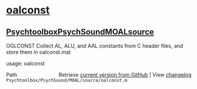 # [oalconst](oalconst)
## [Psychtoolbox](Psychtoolbox)[PsychSound](PsychSound)[MOAL](MOAL)[source](source)

OGLCONST  Collect AL, ALU, and AAL constants from C header files, and  
          store them in oalconst.mat  
  
usage:  oalconst  




<div class="code_header" style="text-align:right;">
  <span style="float:left;">Path&nbsp;&nbsp;</span> <span class="counter">Retrieve <a href=
  "https://raw.github.com/Psychtoolbox-3/Psychtoolbox-3/beta/Psychtoolbox/PsychSound/MOAL/source/oalconst.m">current version from GitHub</a> | View <a href=
  "https://github.com/Psychtoolbox-3/Psychtoolbox-3/commits/beta/Psychtoolbox/PsychSound/MOAL/source/oalconst.m">changelog</a></span>
</div>
<div class="code">
  <code>Psychtoolbox/PsychSound/MOAL/source/oalconst.m</code>
</div>

